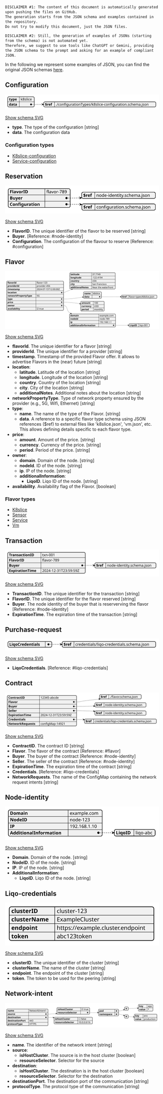 
```
DISCLAIMER #1: The content of this document is automatically generated upon pushing the files on GitHub. 
The generation starts from the JSON schema and examples contained in the repository. 
Do not try to modify this document, just the JSON files.
```
```
DISCLAIMER #2: Still, the generation of examples of JSONs (starting from the schema) is not automated yet. 
Therefore, we suggest to use tools like ChatGPT or Gemini, providing the JSON schema to the prompt and asking for an example of compliant JSON.
```
In the following we represent some examples of JSON, you can find the original JSON schemas [here](models/schemas).

## Configuration

![Example SVG](svg/models/examples/configuration.svg)

[Show schema SVG](svg/models/schemas/configuration.svg)

  - **type**. The type of the configuration [string]
  - **data**. The configuration data
### Configuration types
- [K8slice-configuration](docs/configuration-types/k8slice-configuration.md)
- [Service-configuration](docs/configuration-types/service-configuration.md)

## Reservation

![Example SVG](svg/models/examples/reservation.svg)

[Show schema SVG](svg/models/schemas/reservation.svg)

  - **FlavorID**. The unique identifier of the flavor to be reserved [string]
  - **Buyer**.  [Reference: #node-identity]
  - **Configuration**. The configuration of the flavour to reserve [Reference: #configuration]

## Flavor

![Example SVG](svg/models/examples/flavor.svg)

[Show schema SVG](svg/models/schemas/flavor.svg)

  - **flavorId**. The unique identifier for a flavor [string]
  - **providerId**. The unique identifier for a provider [string]
  - **timestamp**. Timestamp of the provided Flavor offer. It allows to advertise Flavors in the (near) future [string]
  - **location**:
    - **latitude**. Latitude of the location [string]
    - **longitude**. Longitude of the location [string]
    - **country**. Country of the location [string]
    - **city**. City of the location [string]
    - **additionalNotes**. Additional notes about the location [string]
  - **networkPropertyType**. Type of network property ensured by the provider (e.g., 5G, Wifi, Ethernet) [string]
  - **type**:
    - **name**. The name of the type of the Flavor. [string]
    - **data**. A reference to a specific flavor type schema using JSON references ($ref) to external files like 'k8slice.json', 'vm.json', etc. This allows defining details specific to each flavor type.
  - **price**:
    - **amount**. Amount of the price. [string]
    - **currency**. Currency of the price. [string]
    - **period**. Period of the price. [string]
  - **owner**:
    - **domain**. Domain of the node. [string]
    - **nodeId**. ID of the node. [string]
    - **ip**. IP of the node. [string]
    - **additionalInformation**:
      - **LiqoID**. Liqo ID of the node. [string]
  - **availability**. Availability flag of the Flavor. [boolean]
### Flavor types
- [K8slice](docs/flavor-types/k8slice.md)
- [Sensor](docs/flavor-types/sensor.md)
- [Service](docs/flavor-types/service.md)
- [Vm](docs/flavor-types/vm.md)

## Transaction

![Example SVG](svg/models/examples/transaction.svg)

[Show schema SVG](svg/models/schemas/transaction.svg)

  - **TransactionID**. The unique identifier for the transaction [string]
  - **FlavorID**. The unique identifier for the flavor reserved [string]
  - **Buyer**. The node identity of the buyer that is reserverving the flavor [Reference: #node-identity]
  - **ExpirationTime**. The expiration time of the transaction [string]

## Purchase-request

![Example SVG](svg/models/examples/purchase-request.svg)

[Show schema SVG](svg/models/schemas/purchase-request.svg)

  - **LiqoCredentials**.  [Reference: #liqo-credentials]

## Contract

![Example SVG](svg/models/examples/contract.svg)

[Show schema SVG](svg/models/schemas/contract.svg)

  - **ContractID**. The contract ID [string]
  - **Flavor**. The flavor of the contract [Reference: #flavor]
  - **Buyer**. The buyer of the contract [Reference: #node-identity]
  - **Seller**. The seller of the contract [Reference: #node-identity]
  - **ExpirationTime**. The expiration time of the contract [string]
  - **Credentials**.  [Reference: #liqo-credentials]
  - **NetworkRequests**. The name of the ConfigMap containing the network request intents [string]

## Node-identity

![Example SVG](svg/models/examples/node-identity.svg)

[Show schema SVG](svg/models/schemas/node-identity.svg)

  - **Domain**. Domain of the node. [string]
  - **NodeID**. ID of the node. [string]
  - **IP**. IP of the node. [string]
  - **AdditionalInformation**:
    - **LiqoID**. Liqo ID of the node. [string]

## Liqo-credentials

![Example SVG](svg/models/examples/credentials/liqo-credentials.svg)

[Show schema SVG](svg/models/schemas/credentials/liqo-credentials.svg)

  - **clusterID**. The unique identifier of the cluster [string]
  - **clusterName**. The name of the cluster [string]
  - **endpoint**. The endpoint of the cluster [string]
  - **token**. The token to be used for the peering [string]

## Network-intent

![Example SVG](svg/models/examples/intents/network-intent.svg)

[Show schema SVG](svg/models/schemas/intents/network-intent.svg)

  - **name**. The identifier of the network intent [string]
  - **source**:
    - **isHostCluster**. The source is in the host cluster [boolean]
    - **resourceSelector**. Selector for the source
  - **destination**:
    - **isHostCluster**. The destination is in the host cluster [boolean]
    - **resourceSelector**. Selector for the destination
  - **destinationPort**. The destination port of the communication [string]
  - **protocolType**. The protocol type of the communication [string]